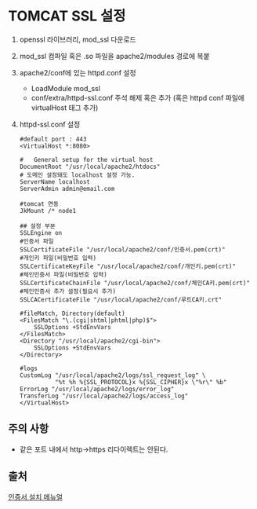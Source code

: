 # TOMCAT SSL 설정

1. openssl 라이브러리, mod_ssl 다운로드

2. mod_ssl 컴파일 혹은 .so 파일을 apache2/modules 경로에 복붙

3. apache2/conf에 있는 httpd.conf 설정

   - LoadModule mod_ssl
   - conf/extra/httpd-ssl.conf 주석 해제 혹은 추가 (혹은 httpd conf 파일에 virtualHost 태그 추가)

4. httpd-ssl.conf 설정

   ```properties
   #default port : 443
   <VirtualHost *:8080>
   
   #   General setup for the virtual host
   DocumentRoot "/usr/local/apache2/htdocs"
   # 도메인 설정돼도 localhost 설정 가능.
   ServerName localhost
   ServerAdmin admin@email.com
   
   #tomcat 연동
   JkMount /* node1
   
   ## 설정 부분
   SSLEngine on
   #인증서 파일
   SSLCertificateFile "/usr/local/apache2/conf/인증서.pem(crt)"
   #개인키 파일(비밀번호 입력)
   SSLCertificateKeyFile "/usr/local/apache2/conf/개인키.pem(crt)"
   #체인인증서 파일(비밀번호 입력)
   SSLCertificateChainFile "/usr/local/apache2/conf/체인CA키.pem(crt)"
   #체인인증서 추가 설정(필요시 추가)
   SSLCACertificateFile "/usr/local/apache2/conf/루트CA키.crt"
   
   #fileMatch, Directory(default)
   <FilesMatch "\.(cgi|shtml|phtml|php)$">
       SSLOptions +StdEnvVars
   </FilesMatch>
   <Directory "/usr/local/apache2/cgi-bin">
       SSLOptions +StdEnvVars
   </Directory>
   
   #logs
   CustomLog "/usr/local/apache2/logs/ssl_request_log" \
             "%t %h %{SSL_PROTOCOL}x %{SSL_CIPHER}x \"%r\" %b"
   ErrorLog "/usr/local/apache2/logs/error_log"
   TransferLog "/usr/local/apache2/logs/access_log"
   </VirtualHost>                                  
   
   ```

## 주의 사항 

- 같은 포트 내에서 http->https 리다이렉트는 안된다.

## 출처

[인증서 설치 메뉴얼](https://cert.crosscert.com/wp-content/uploads/2019/02/Apache-SSL-%EC%9D%B8%EC%A6%9D%EC%84%9C-%EC%84%A4%EC%B9%98-%EB%A7%A4%EB%89%B4%EC%96%BC.pdf)